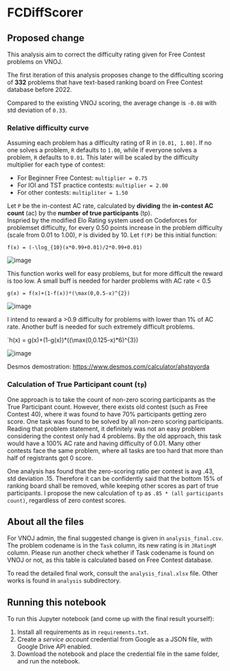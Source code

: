 # FCDiffScorer

## Proposed change
This analysis aim to correct the difficulty rating given for Free Contest problems on VNOJ. 

The first iteration of this analysis proposes change to the difficulting scoring of **332** problems that have text-based ranking board on Free Contest database before 2022. 

Compared to the existing VNOJ scoring, the average change is `-0.08` with std deviation of `0.33`. 

### Relative difficulty curve 

Assuming each problem has a difficulty rating of R in `[0.01, 1.00]`. If no one solves a problem, `R` defaults to `1.00`, while if everyone solves a problem, `R` defaults to `0.01`. This later will be scaled by the difficulty multiplier for each type of contest:

- For Beginner Free Contest: `multiplier = 0.75`
- For IOI and TST practice contests: `multiplier = 2.00` 
- For other contests: `multipliter = 1.50` 

Let `P` be the in-contest AC rate, calculated by **dividing** the **in-contest AC count** (ac) by the **number of true participants** (tp).  
Inspried by the modified Elo Rating system used on Codeforces for problemset difficulty, for every 0.50 points increase in the problem difficulty (scale from 0.01 to 1.00), `P` is divided by 10. Let `f(P)` be this initial function:

`f(x) = (-\log_{10}(x*0.99+0.01)/2*0.99+0.01)` 

![image](https://user-images.githubusercontent.com/30857393/216832527-10c509a7-d770-4588-a607-91997599d41c.png)

This function works well for easy problems, but for more difficult the reward is too low. A small buff is needed for harder problems with AC rate < 0.5

`g(x) = f(x)+(1-f(x))*(\max(0,0.5-x)^{2})`

![image](https://user-images.githubusercontent.com/30857393/216832830-754d92b7-72de-41e9-9cf9-3ab577275b03.png)

I intend to reward a >0.9 difficulty for problems with lower than 1% of AC rate. Another buff is needed for such extremely difficult problems.

`h(x) = g(x)+(1-g(x))*((\max(0,0.125-x)*6)^{3})

![image](https://user-images.githubusercontent.com/30857393/216832785-d823a949-e5ca-4e0b-b4f1-c000eae40757.png)

Desmos demostration: https://www.desmos.com/calculator/ahstqyorda 

### Calculation of True Participant count (`tp`) 

One approach is to take the count of non-zero scoring participants as the True Participant count. However, there exists old contest (such as Free Contest 40), where it was found to have 70% participants getting zero score. One task was found to be solved by all non-zero scoring participants. Reading that problem statement, it definitely was not an easy problem considering the contest only had 4 problems. By the old approach, this task would have a 100% AC rate and having difficulty of 0.01. Many other contests face the same problem, where all tasks are too hard that more than half of registrants got 0 score. 

One analysis has found that the zero-scoring ratio per contest is avg .43, std deviation .15. Therefore it can be confidently said that the bottom 15% of ranking board shall be removed, while keeping other scores as part of true participants. I propose the new calculation of `tp` as `.85 * (all participants count)`, regardless of zero contest scores.

## About all the files

For VNOJ admin, the final suggested change is given in `analysis_final.csv`. The problem codename is in the `Task` column, its new rating is in `JRatingM` column. Please run another check whether if Task codename is found on VNOJ or not, as this table is calculated based on Free Contest database. 

To read the detailed final work, consult the `analysis_final.xlsx` file. Other works is found in `analysis` subdirectory. 

## Running this notebook

To run this Jupyter notebook (and come up with the final result yourself): 

1. Install all requirements as in `requirements.txt`.
2. Create a *service account* credential from Google as a JSON file, with Google Drive API enabled.
3. Download the notebook and place the credential file in the same folder, and run the notebook.
